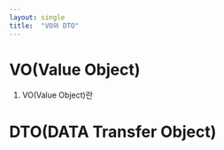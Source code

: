 ```yaml
---
layout: single
title:  "VO와 DTO"
---
```


# VO(Value Object)
  1. VO(Value Object)란
# DTO(DATA Transfer Object)


